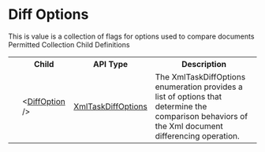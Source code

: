 # Diff Options

<div class="LanguageSummary"><div class ="SummaryItem">This is value is a collection of flags for options used to compare documents</div></div><div class="SchemaBindingGroup"><div class="SchemaBindingGroupHeader">Permitted Collection Child Definitions</div><table id="SchemaBindingList" class="SchemaBindingList"><tbody><tr><th class="SchemaBindingIconColumnHeader">&nbsp;</th><th class="SchemaBindingNameColumnHeader">Child</th><th class="SchemaBindingTypeColumnHeader">API Type</th><th class="SchemaBindingSummaryColumnHeader">Description</th></tr><tr class="cd0"><td class="SchemaBindingIcon"><div class="NotRequired" /></td><td class="SchemaBindingName"><span class="punc">&lt;</span><a href=Varigence.Languages.Biml.Task.XmlTaskDiffOptions.html">DiffOption</a><span class="punc"> /&gt;</span></td><td class="SchemaBindingType"><a href="../api-reference/Varigence.Languages.Biml.Task.XmlTaskDiffOptions.html">XmlTaskDiffOptions</a></td><td class="SchemaBindingSummary">The XmlTaskDiffOptions enumeration provides a list of options that determine the comparison behaviors of the Xml document differencing operation.</td></tr></tbody></table></div>